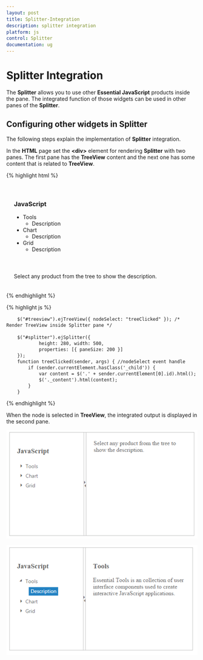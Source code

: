 ```yaml
---
layout: post
title: Splitter-Integration
description: splitter integration
platform: js
control: Splitter
documentation: ug
---
```


# Splitter Integration

The **Splitter** allows you to use other **Essential JavaScript** products inside the pane. The integrated function of those widgets can be used in other panes of the **Splitter**.

## Configuring other widgets in Splitter

The following steps explain the implementation of **Splitter** integration.

In the **HTML** page set the **&lt;div&gt;** element for rendering **Splitter** with two panes. The first pane has the **TreeView** content and the next one has some content that is related to **TreeView**.

{% highlight html %}

<div id="splitter">
    <div>
        <div style="padding: 20px;">
            <h3> JavaScript </h3>
            <ul id="treeview">
                <li>
                    Tools
                    <ul>
                        <li id="tools" class="_child">Description</li>
                    </ul>
                </li>
                <li>
                    Chart
                    <ul>
                        <li id="chart" class="_child">Description </li>
                    </ul>
                </li>
                <li>
                    Grid
                    <ul>
                        <li id="grid" class="_child">Description</li>
                    </ul>
                </li>
            </ul>
        </div>
    </div>
    <div>
        <div style="padding: 20px">
            <div class="_content">
                Select any product from the tree to show the description.
            </div>
            <div class="tools" style="display: none">
                <h3>Tools</h3>
                Essential Tools is an collection of user interface components used to create interactive
                JavaScript applications.
            </div>
            <div class="chart" style="display: none">
                <h3>Chart</h3>
                Essential Chart is a business-oriented charting component.
            </div>
            <div class="grid" style="display: none">
                <h3>Grid</h3>
                Essential JavaScript Grid offers full featured a Grid control with extensive support for
                Grouping and the display of hierarchical data.
            </div>
        </div>
    </div>
</div>

{% endhighlight %}

{% highlight js %}

        $("#treeview").ejTreeView({ nodeSelect: "treeClicked" }); /* Render TreeView inside Splitter pane */
        
        $("#splitter").ejSplitter({
                height: 280, width: 500,
                properties: [{ paneSize: 200 }]
        });
        function treeClicked(sender, args) { //nodeSelect event handle
            if (sender.currentElement.hasClass('_child')) {
                var content = $('.' + sender.currentElement[0].id).html();
                $('._content').html(content);
            }
        }

{% endhighlight %}

When the node is selected in **TreeView**, the integrated output is displayed in the second pane.

![](/js/Splitter/Splitter-Integration_images/Splitter-Integration_img1.png) 

![](/js/Splitter/Splitter-Integration_images/Splitter-Integration_img2.png) 

